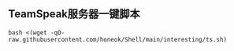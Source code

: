 ## TeamSpeak服务器一键脚本
```shell
bash <(wget -qO- raw.githubusercontent.com/honeok/Shell/main/interesting/ts.sh)
```
